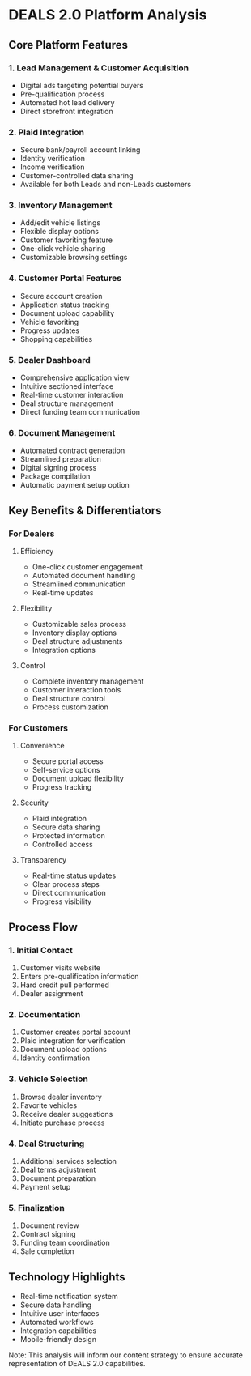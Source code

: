 # DEALS 2.0 Platform Analysis

## Core Platform Features

### 1. Lead Management & Customer Acquisition
- Digital ads targeting potential buyers
- Pre-qualification process
- Automated hot lead delivery
- Direct storefront integration

### 2. Plaid Integration
- Secure bank/payroll account linking
- Identity verification
- Income verification
- Customer-controlled data sharing
- Available for both Leads and non-Leads customers

### 3. Inventory Management
- Add/edit vehicle listings
- Flexible display options
- Customer favoriting feature
- One-click vehicle sharing
- Customizable browsing settings

### 4. Customer Portal Features
- Secure account creation
- Application status tracking
- Document upload capability
- Vehicle favoriting
- Progress updates
- Shopping capabilities

### 5. Dealer Dashboard
- Comprehensive application view
- Intuitive sectioned interface
- Real-time customer interaction
- Deal structure management
- Direct funding team communication

### 6. Document Management
- Automated contract generation
- Streamlined preparation
- Digital signing process
- Package compilation
- Automatic payment setup option

## Key Benefits & Differentiators

### For Dealers
1. Efficiency
   - One-click customer engagement
   - Automated document handling
   - Streamlined communication
   - Real-time updates

2. Flexibility
   - Customizable sales process
   - Inventory display options
   - Deal structure adjustments
   - Integration options

3. Control
   - Complete inventory management
   - Customer interaction tools
   - Deal structure control
   - Process customization

### For Customers
1. Convenience
   - Secure portal access
   - Self-service options
   - Document upload flexibility
   - Progress tracking

2. Security
   - Plaid integration
   - Secure data sharing
   - Protected information
   - Controlled access

3. Transparency
   - Real-time status updates
   - Clear process steps
   - Direct communication
   - Progress visibility

## Process Flow

### 1. Initial Contact
1. Customer visits website
2. Enters pre-qualification information
3. Hard credit pull performed
4. Dealer assignment

### 2. Documentation
1. Customer creates portal account
2. Plaid integration for verification
3. Document upload options
4. Identity confirmation

### 3. Vehicle Selection
1. Browse dealer inventory
2. Favorite vehicles
3. Receive dealer suggestions
4. Initiate purchase process

### 4. Deal Structuring
1. Additional services selection
2. Deal terms adjustment
3. Document preparation
4. Payment setup

### 5. Finalization
1. Document review
2. Contract signing
3. Funding team coordination
4. Sale completion

## Technology Highlights
- Real-time notification system
- Secure data handling
- Intuitive user interfaces
- Automated workflows
- Integration capabilities
- Mobile-friendly design

Note: This analysis will inform our content strategy to ensure accurate representation of DEALS 2.0 capabilities.
